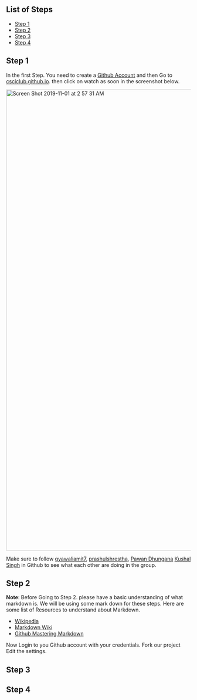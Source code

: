 ## List of Steps

- [Step 1 ](#step-1)
- [Step 2](#step-2)
- [Step 3](#step-3)
- [Step 4](#step-4)

## Step 1

In the first Step. You need to create a [Github Account](https://github.com/) and then Go to [csciclub.github.io](https://github.com/CSCIClub/CSCIClub.github.io).
then click on watch as soon in the screenshot below.

<img width="1258" alt="Screen Shot 2019-11-01 at 2 57 31 AM" 
src="https://user-images.githubusercontent.com/34220616/68010786-8a0b6b00-fc53-11e9-8b68-deeabf61a78b.png">

Make sure to follow  [gyawaliamit7](https://github.com/gyawaliamit7), [prashulshrestha](https://github.com/pradhulstha),
[Pawan Dhungana](#) [Kushal Singh](#) in Github to see what each other are doing in the group.

## Step 2

**Note**: Before Going to Step 2. please have a basic understanding of what markdown is. We will be using some mark down
for these steps.
Here are some list of Resources to understand about Markdown.
- [Wikipedia](https://en.wikipedia.org/wiki/Markdown)
- [Markdown Wiki](http://dynalon.github.io/mdwiki/#!quickstart.md)
- [Github Mastering Markdown](https://guides.github.com/features/mastering-markdown/)

Now Login to you Github account with your credentials.
Fork our project
Edit the settings.


## Step 3

## Step 4

